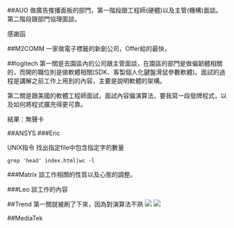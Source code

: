 ##AUO
做廣告推播面板的部門，第一階段跟工程師(硬體)以及主管(機構)面談。第二階段跟部門協理面談。

感謝函

##M2COMM
一家做電子標籤的新創公司，Offer給的最快，

##logitech
第一關是去園區內的公司跟主管面談，在園區的部門是做偏韌體相關的，而開的職位則是做軟體相關(SDK、客製個人化鍵盤滑鼠參數軟體)。面試的過程是講解之前工作上用到的內容，主要是說明軟體的架構。

第二關是跟美國的軟體工程師面試，面試內容偏演算法，要我寫一段發牌程式，以及如何將程式擴充得更可靠。

結果：無聲卡

##ANSYS
###Eric

UNIX指令
找出指定file中包含指定字的數量

    grep 'head' index.html|wc -l


###Matrix
談工作相關的性質以及心態的調整。

###Leo
談工作的內容

##Trend
第一關就被刷了下來，因為對演算法不熟
![](https://s3-ap-northeast-1.amazonaws.com/yushengc-blog/Resume/Trend/trend_01.PNG)
![](https://s3-ap-northeast-1.amazonaws.com/yushengc-blog/Resume/Trend/trend_02.PNG)

##MediaTek
